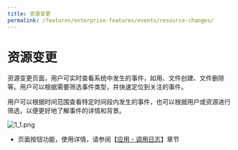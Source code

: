 ```yaml
---
title: 资源变更
permalink: /features/enterprise-features/events/resource-changes/
---
```


# 资源变更

资源变更页面，用户可实时查看系统中发生的事件，如用、文件创建、文件删除等。用户可以根据需要筛选事件类型，并快速定位到关注的事件。

用户可以根据时间范围查看特定时间段内发生的事件，也可以根据用户或资源进行筛选，以便更好地了解事件的详情和背景。

![1_1.png](https://yunshan-guangzhou.oss-cn-beijing.aliyuncs.com/pub/pic/20230921650bbbf54f94c.png)

- 页面按钮功能，使用详情，请参阅【[应用 - 调用日志](../application/call-log/)】章节
  